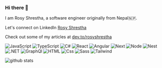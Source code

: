 ### Hi there 👋

I am Rosy Shrestha, a software engineer originally from Nepal🇳🇵.

Let's connect on LinkedIn [Rosy Shrestha](https://www.linkedin.com/in/rosyshrestha/) 

Check out some of my articles at [dev.to/rosyshrestha](https://dev.to/rosyshrestha)

<img
                    className='badge'
                    alt='JavaScript'
                    src='https://img.shields.io/badge/JavaScript-F7DF1E?logo=javascript&logoColor=white&style=ShieldStyle'
                />
                <img
                    className='badge'
                    alt='TypeScript'
                    src='https://img.shields.io/badge/TypeScript-3178C6?logo=typescript&logoColor=white&style=ShieldStyle'
                />
                  <img
                    className='badge'
                    alt='C#'
                    src='https://img.shields.io/badge/C%23-67207B?logoColor=white&style=ShieldStyle'
                />
                <img
                    className='badge'
                    alt='React'
                    src='https://img.shields.io/badge/React-61DAFB?logo=react&logoColor=white&style=ShieldStyle'
                />
                                <img
                    className='badge'
                    alt='Angular'
                    src='https://img.shields.io/badge/Angular-C5002B?logo=angular&logoColor=white&style=ShieldStyle'
                />
                <img
                    className='badge'
                    alt='Next'
                    src='https://img.shields.io/badge/Next.js-000000?logo=nextdotjs&logoColor=white&style=ShieldStyle'
                />
                <img
                    className='badge'
                    alt='Node'
                    src='https://img.shields.io/badge/Node.js-339933?logo=nodedotjs&logoColor=white&style=ShieldStyle'
                />
                <img
                    className='badge'
                    alt='Nest'
                    src='https://img.shields.io/badge/NestJS-E0234E?logo=nestjs&logoColor=white&style=ShieldStyle'
                />
                 <img
                    className='badge'
                    alt='.NET'
                    src='https://img.shields.io/badge/.NET-512BD4?logo=.NET&logoColor=white&style=ShieldStyle'
                />
                <img
                    className='badge'
                    alt='GraphQl'
                    src='https://img.shields.io/badge/GraphQL-E10098?logo=graphql&logoColor=white&style=ShieldStyle'
                />
                <img
                    className='badge'
                    alt='HTML'
                    src='https://img.shields.io/badge/HTML-E34F26?logo=html5&logoColor=white&style=ShieldStyle'
                />
                <img
                    className='badge'
                    alt='Css'
                    src='https://img.shields.io/badge/CSS-1572B6?logo=css3&logoColor=white&style=ShieldStyle'
                />
                <img
                    className='badge'
                    alt='Sass'
                    src='https://img.shields.io/badge/Sass-CC6699?logo=sass&logoColor=white&style=ShieldStyle'
                />
                <img
                    className='badge'
                    alt='Tailwind'
                    src='https://img.shields.io/badge/Tailwind CSS-06B6D4?logo=tailwindcss&logoColor=white&style=ShieldStyle'
                />
               

![github stats](https://github-readme-stats.vercel.app/api?username=shrestharosy)

<!--
**shrestharosy/shrestharosy** is a ✨ _special_ ✨ repository because its `README.md` (this file) appears on your GitHub profile.

Here are some ideas to get you started:

- 🔭 I’m currently working on ...
- 🌱 I’m currently learning ...
- 👯 I’m looking to collaborate on ...
- 🤔 I’m looking for help with ...
- 💬 Ask me about ...
- 📫 How to reach me: ...
- 😄 Pronouns: ...
- ⚡ Fun fact: ...
-->

